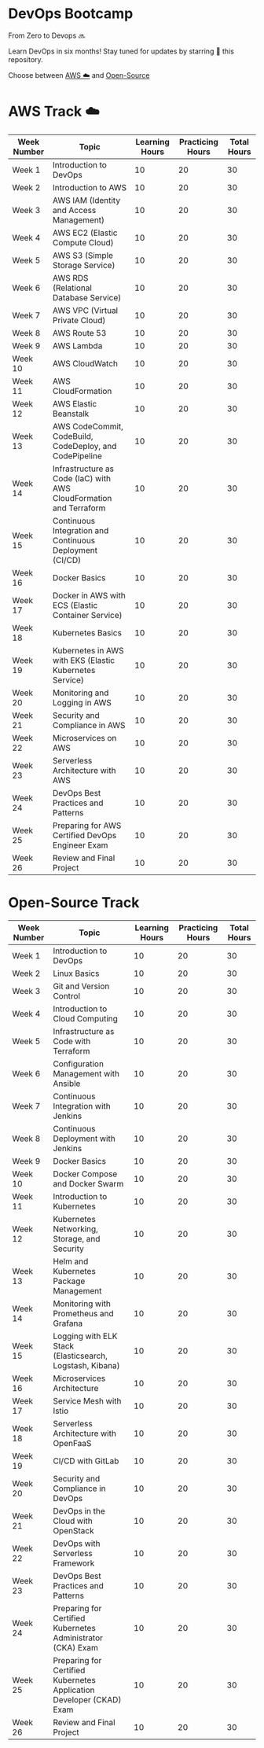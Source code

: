 # DevOps Bootcamp
From Zero to Devops 🔜

Learn DevOps in six months! Stay tuned for updates by starring 🌟 this repository.

Choose between [AWS ☁️](#aws-track) and [Open-Source](#open-source-track)

# AWS Track ☁️

| Week Number | Topic | Learning Hours | Practicing Hours | Total Hours |
| ----------- | ----- | -------------- | ---------------- | ----------- |
| Week 1      | Introduction to DevOps | 10 | 20 | 30 |
| Week 2      | Introduction to AWS | 10 | 20 | 30 |
| Week 3      | AWS IAM (Identity and Access Management) | 10 | 20 | 30 |
| Week 4      | AWS EC2 (Elastic Compute Cloud) | 10 | 20 | 30 |
| Week 5      | AWS S3 (Simple Storage Service) | 10 | 20 | 30 |
| Week 6      | AWS RDS (Relational Database Service) | 10 | 20 | 30 |
| Week 7      | AWS VPC (Virtual Private Cloud) | 10 | 20 | 30 |
| Week 8      | AWS Route 53 | 10 | 20 | 30 |
| Week 9      | AWS Lambda | 10 | 20 | 30 |
| Week 10     | AWS CloudWatch | 10 | 20 | 30 |
| Week 11     | AWS CloudFormation | 10 | 20 | 30 |
| Week 12     | AWS Elastic Beanstalk | 10 | 20 | 30 |
| Week 13     | AWS CodeCommit, CodeBuild, CodeDeploy, and CodePipeline | 10 | 20 | 30 |
| Week 14     | Infrastructure as Code (IaC) with AWS CloudFormation and Terraform | 10 | 20 | 30 |
| Week 15     | Continuous Integration and Continuous Deployment (CI/CD) | 10 | 20 | 30 |
| Week 16     | Docker Basics | 10 | 20 | 30 |
| Week 17     | Docker in AWS with ECS (Elastic Container Service) | 10 | 20 | 30 |
| Week 18     | Kubernetes Basics | 10 | 20 | 30 |
| Week 19     | Kubernetes in AWS with EKS (Elastic Kubernetes Service) | 10 | 20 | 30 |
| Week 20     | Monitoring and Logging in AWS | 10 | 20 | 30 |
| Week 21     | Security and Compliance in AWS | 10 | 20 | 30 |
| Week 22     | Microservices on AWS | 10 | 20 | 30 |
| Week 23     | Serverless Architecture with AWS | 10 | 20 | 30 |
| Week 24     | DevOps Best Practices and Patterns | 10 | 20 | 30 |
| Week 25     | Preparing for AWS Certified DevOps Engineer Exam | 10 | 20 | 30 |
| Week 26     | Review and Final Project | 10 | 20 | 30 |

# Open-Source Track

| Week Number | Topic | Learning Hours | Practicing Hours | Total Hours |
| ----------- | ----- | -------------- | ---------------- | ----------- |
| Week 1      | Introduction to DevOps | 10 | 20 | 30 |
| Week 2      | Linux Basics | 10 | 20 | 30 |
| Week 3      | Git and Version Control | 10 | 20 | 30 |
| Week 4      | Introduction to Cloud Computing | 10 | 20 | 30 |
| Week 5      | Infrastructure as Code with Terraform | 10 | 20 | 30 |
| Week 6      | Configuration Management with Ansible | 10 | 20 | 30 |
| Week 7      | Continuous Integration with Jenkins | 10 | 20 | 30 |
| Week 8      | Continuous Deployment with Jenkins | 10 | 20 | 30 |
| Week 9      | Docker Basics | 10 | 20 | 30 |
| Week 10     | Docker Compose and Docker Swarm | 10 | 20 | 30 |
| Week 11     | Introduction to Kubernetes | 10 | 20 | 30 |
| Week 12     | Kubernetes Networking, Storage, and Security | 10 | 20 | 30 |
| Week 13     | Helm and Kubernetes Package Management | 10 | 20 | 30 |
| Week 14     | Monitoring with Prometheus and Grafana | 10 | 20 | 30 |
| Week 15     | Logging with ELK Stack (Elasticsearch, Logstash, Kibana) | 10 | 20 | 30 |
| Week 16     | Microservices Architecture | 10 | 20 | 30 |
| Week 17     | Service Mesh with Istio | 10 | 20 | 30 |
| Week 18     | Serverless Architecture with OpenFaaS | 10 | 20 | 30 |
| Week 19     | CI/CD with GitLab | 10 | 20 | 30 |
| Week 20     | Security and Compliance in DevOps | 10 | 20 | 30 |
| Week 21     | DevOps in the Cloud with OpenStack | 10 | 20 | 30 |
| Week 22     | DevOps with Serverless Framework | 10 | 20 | 30 |
| Week 23     | DevOps Best Practices and Patterns | 10 | 20 | 30 |
| Week 24     | Preparing for Certified Kubernetes Administrator (CKA) Exam | 10 | 20 | 30 |
| Week 25     | Preparing for Certified Kubernetes Application Developer (CKAD) Exam | 10 | 20 | 30 |
| Week 26     | Review and Final Project | 10 | 20 | 30 |
